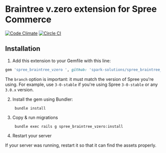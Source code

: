 # Braintree v.zero extension for Spree Commerce

[![Code Climate](https://codeclimate.com/repos/560308aa6956801375000a4e/badges/9874199a656054d613cd/gpa.svg)](https://codeclimate.com/repos/560308aa6956801375000a4e/feed)  [![Circle CI](https://circleci.com/gh/spark-solutions/spree_braintree_vzero.svg?style=svg&circle-token=3171e5c1f53e64db0b323332e573533a3bdde115)](https://circleci.com/gh/spark-solutions/spree_braintree_vzero)

## Installation

1. Add this extension to your Gemfile with this line:
```ruby
gem 'spree_braintree_vzero ', github: 'spark-solutions/spree_braintree_vzero', branch: 'X-X-stable'
```

The `branch` option is important: it must match the version of Spree you're using.
For example, use `3-0-stable` if you're using Spree `3-0-stable` or any `3.0.x` version.

2. Install the gem using Bundler:

        bundle install

3. Copy & run migrations

        bundle exec rails g spree_braintree_vzero:install

4. Restart your server

If your server was running, restart it so that it can find the assets properly.
